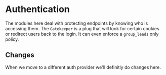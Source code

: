# Authentication

The modules here deal with protecting endpoints by knowing who is accessing them.
The `Gatekeeper` is a plug that will look for certain cookies or redirect users back to the login. It can even enforce a `group_leads` only policy.


## Changes

When we move to a different auth provider we'll definitly do changes here.
